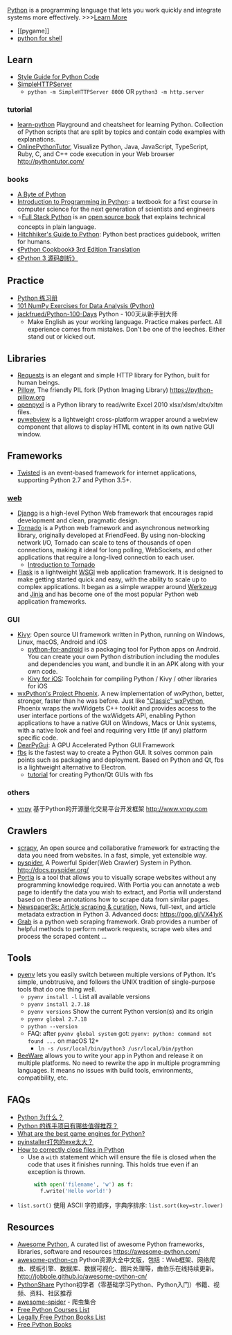 [Python](https://www.python.org) is a programming language that lets you work quickly and integrate systems more effectively. >>>[Learn More](https://www.python.org/doc/)

- [[pygame]]
- [python for shell](shell#python)



## Learn
- [Style Guide for Python Code](https://www.python.org/dev/peps/pep-0008/)
- [SimpleHTTPServer](https://docs.python.org/2/library/simplehttpserver.html)  
  - `python -m SimpleHTTPServer 8000` OR `python3 -m http.server`

### tutorial
- [learn-python](https://github.com/trekhleb/learn-python) Playground and cheatsheet for learning Python. Collection of Python scripts that are split by topics and contain code examples with explanations.
- [OnlinePythonTutor](https://github.com/pgbovine/OnlinePythonTutor), Visualize Python, Java, JavaScript, TypeScript, Ruby, C, and C++ code execution in your Web browser http://pythontutor.com/

### books
- [A Byte of Python](https://python.swaroopch.com/)
- [Introduction to Programming in Python](https://introcs.cs.princeton.edu/python/home/): a textbook for a first course in computer science for the next generation of scientists and engineers
- :star:[Full Stack Python](https://www.fullstackpython.com/) is an [open source book](https://github.com/mattmakai/fullstackpython.com) that explains technical concepts in plain language. 
- [Hitchhiker's Guide to Python](https://github.com/realpython/python-guide): Python best practices guidebook, written for humans.
- [《Python Cookbook》 3rd Edition Translation](https://github.com/yidao620c/python3-cookbook)
- [《Python 3 源码剖析》](https://github.com/flaggo/python3-source-code-analysis)



## Practice
- [Python 练习册](https://github.com/Yixiaohan/show-me-the-code)
- [101 NumPy Exercises for Data Analysis (Python)](https://www.machinelearningplus.com/python/101-numpy-exercises-python/)
- [jackfrued/Python-100-Days](https://github.com/jackfrued/Python-100-Days) Python - 100天从新手到大师
  - Make English as your working language. Practice makes perfect. All experience comes from mistakes. Don't be one of the leeches. Either stand out or kicked out.



## Libraries
- [Requests](https://github.com/psf/requests) is an elegant and simple HTTP library for Python, built for human beings.
- [Pillow](https://github.com/python-pillow/Pillow), The friendly PIL fork (Python Imaging Library) https://python-pillow.org
- [openpyxl](https://openpyxl.readthedocs.io/en/stable/) is a Python library to read/write Excel 2010 xlsx/xlsm/xltx/xltm files.
- [pywebview](https://github.com/r0x0r/pywebview) is a lightweight cross-platform wrapper around a webview component that allows to display HTML content in its own native GUI window.



## Frameworks
- [Twisted](https://github.com/twisted/twisted) is an event-based framework for internet applications, supporting Python 2.7 and Python 3.5+.

### [web](https://wiki.python.org/moin/WebFrameworks)
- [Django](https://github.com/django/django) is a high-level Python Web framework that encourages rapid development and clean, pragmatic design.
- [Tornado](https://github.com/tornadoweb/tornado) is a Python web framework and asynchronous networking library, originally developed at FriendFeed. By using non-blocking network I/O, Tornado can scale to tens of thousands of open connections, making it ideal for long polling, WebSockets, and other applications that require a long-lived connection to each user. 
  - [Introduction to Tornado](https://docs.hacknode.org/itt2zh/)
- [Flask](https://github.com/pallets/flask) is a lightweight [WSGI](https://wsgi.readthedocs.io/) web application framework. It is designed to make getting started quick and easy, with the ability to scale up to complex applications. It began as a simple wrapper around [Werkzeug](https://www.palletsprojects.com/p/werkzeug/) and [Jinja](https://www.palletsprojects.com/p/jinja/) and has become one of the most popular Python web application frameworks.

### GUI
- [Kivy](https://github.com/kivy/kivy): Open source UI framework written in Python, running on Windows, Linux, macOS, Android and iOS
  - [python-for-android](https://github.com/kivy/python-for-android) is a packaging tool for Python apps on Android. You can create your own Python distribution including the modules and dependencies you want, and bundle it in an APK along with your own code.
  - [Kivy for iOS](https://github.com/kivy/kivy-ios): Toolchain for compiling Python / Kivy / other libraries for iOS
- [wxPython's Project Phoenix](https://github.com/wxWidgets/Phoenix/). A new implementation of wxPython, better, stronger, faster than he was before. Just like ["Classic" wxPython](https://github.com/wxWidgets/wxPython-Classic), Phoenix wraps the wxWidgets C++ toolkit and provides access to the user interface portions of the wxWidgets API, enabling Python applications to have a native GUI on Windows, Macs or Unix systems, with a native look and feel and requiring very little (if any) platform specific code.
- [DearPyGui](https://github.com/hoffstadt/DearPyGui): A GPU Accelerated Python GUI Framework
- [fbs](https://github.com/mherrmann/fbs) is the fastest way to create a Python GUI. It solves common pain points such as packaging and deployment. Based on Python and Qt, fbs is a lightweight alternative to Electron.
  - [tutorial](https://github.com/mherrmann/fbs-tutorial) for creating Python/Qt GUIs with fbs

### others
- [vnpy](https://github.com/vnpy/vnpy) 基于Python的开源量化交易平台开发框架 http://www.vnpy.com



## Crawlers
- [scrapy](https://scrapy.org/), An open source and collaborative framework for extracting the data you need from websites. In a fast, simple, yet extensible way.
- [pyspider](https://github.com/binux/pyspider), A Powerful Spider(Web Crawler) System in Python. http://docs.pyspider.org/
- [Portia](https://github.com/scrapinghub/portia) is a tool that allows you to visually scrape websites without any programming knowledge required. With Portia you can annotate a web page to identify the data you wish to extract, and Portia will understand based on these annotations how to scrape data from similar pages.
- [Newspaper3k: Article scraping & curation](https://github.com/codelucas/newspaper), News, full-text, and article metadata extraction in Python 3. Advanced docs: https://goo.gl/VX41yK
- [Grab](https://github.com/lorien/grab) is a python web scraping framework. Grab provides a number of helpful methods to perform network requests, scrape web sites and process the scraped content ...



## Tools
- [pyenv](https://github.com/pyenv/pyenv) lets you easily switch between multiple versions of Python. It's simple, unobtrusive, and follows the UNIX tradition of single-purpose tools that do one thing well.
  - `pyenv install -l` List all available versions
  - `pyenv install 2.7.18`
  - `pyenv versions` Show the current Python version(s) and its origin
  - `pyenv global 2.7.18`
  - `python --version`
  - FAQ: after `pyenv global system` got: `pyenv: python: command not found ...` on macOS 12+
    - `ln -s /usr/local/bin/python3 /usr/local/bin/python`
- [BeeWare](https://github.com/beeware) allows you to write your app in Python and release it on multiple platforms. No need to rewrite the app in multiple programming languages. It means no issues with build tools, environments, compatibility, etc.



## FAQs
- [Python 为什么？](https://github.com/chinesehuazhou/python-whydo)
- [Python 的练手项目有哪些值得推荐？](https://www.zhihu.com/question/29372574/answer/554481284)
- [What are the best game engines for Python?](https://www.slant.co/topics/10908/~game-engines-for-python)
- [pyinstaller打包的exe太大？](https://zhuanlan.zhihu.com/p/76974787)
- [How to correctly close files in Python](https://www.30secondsofcode.org/articles/s/python-file-close)
  - Use a `with` statement which will ensure the file is closed when the code that uses it finishes running. This holds true even if an exception is thrown.
    ```py
      with open('filename', 'w') as f:
        f.write('Hello world!')
    ```
- `list.sort()` 使用 ASCII 字符顺序，字典序排序: `list.sort(key=str.lower)`



## Resources
- [Awesome Python](https://github.com/vinta/awesome-python), A curated list of awesome Python frameworks, libraries, software and resources https://awesome-python.com/
- [awesome-python-cn](https://github.com/jobbole/awesome-python-cn) Python资源大全中文版，包括：Web框架、网络爬虫、模板引擎、数据库、数据可视化、图片处理等，由伯乐在线持续更新。http://jobbole.github.io/awesome-python-cn/
- [PythonShare](https://github.com/Yixiaohan/codeparkshare) Python初学者（零基础学习Python、Python入门）书籍、视频、资料、社区推荐
- [awesome-spider](https://github.com/facert/awesome-spider) - 爬虫集合
- [Free Python Courses List](https://www.pythonkitchen.com/free-python-courses-list/)
- [Legally Free Python Books List](https://www.pythonkitchen.com/legally-free-python-books-list/)
- [Free Python Books](https://github.com/pamoroso/free-python-books)
